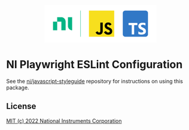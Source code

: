 <div align="center">
    <div>
        <!-- Load images from raw.githubusercontent.com to enable image rendering when viewed from npmjs.com -->
        <img src="https://raw.githubusercontent.com/ni/javascript-styleguide/HEAD/docs/logo.svg" alt="JavaScript, TypeScript, and NI logo" width="300" height="100">
    </div>
</div>

# NI Playwright ESLint Configuration

See the [ni/javascript-styleguide](https://github.com/ni/javascript-styleguide#readme) repository for instructions on using this package.

## License

[MIT (c) 2022 National Instruments Corporation](./LICENSE)

